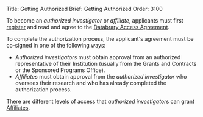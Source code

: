 Title: Getting Authorized
Brief: Getting Authorized
Order: 3100

To become an *authorized investigator* or *affiliate*, applicants must first [register](http://databrary.org/register) and read and agree to the [Databrary Access Agreement](|filename|../../policies/agreement.mdi).

To complete the authorization process, the applicant's agreement must be co-signed in one of the following ways:

- *Authorized investigators* must obtain approval from an authorized representative of their Institution (usually from the Grants and Contracts or the Sponsored Programs Office).
- *Affiliates* must obtain approval from the *authorized investigator* who oversees their research and who has already completed the authorization process.

There are different levels of access that *authorized investigator*s can grant [Affiliates](|filename|authorization/affiliates.md).
